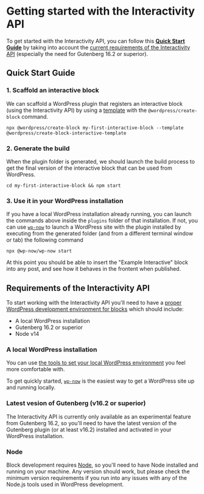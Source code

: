 # Getting started with the Interactivity API

To get started with the Interactivity API, you can follow this [**Quick Start Guide**](#) by taking into account the [current requirements of the Interactivity API](#) (especially the need for Gutenberg 16.2 or superior).

## Quick Start Guide

### 1. Scaffold an interactive block

We can scaffold a WordPress plugin that registers an interactive block (using the Interactivity API) by using a [template](https://www.npmjs.com/package/@wordpress/create-block-interactive-template) with the `@wordpress/create-block` command.

```
npx @wordpress/create-block my-first-interactive-block --template @wordpress/create-block-interactive-template
```

### 2. Generate the build 

When the plugin folder is generated, we should launch the build process to get the final version of the interactive block that can be used from WordPress. 

```
cd my-first-interactive-block && npm start
```

### 3. Use it in your WordPress installation 

If you have a local WordPress installation already running, you can launch the commands above inside the `plugins` folder of that installation. If not, you can use [`wp-now`](https://github.com/WordPress/playground-tools/tree/trunk/packages/wp-now) to launch a WordPress site with the plugin installed by executing from the generated folder (and from a different terminal window or tab) the following command

```
npx @wp-now/wp-now start 
```

At this point you should be able to insert the "Example Interactive" block into any post, and see how it behaves in the frontent when published. 

## Requirements of the Interactivity API

To start working with the Interactivity API you'll need to have a [proper WordPress development environment for blocks](https://developer.wordpress.org/block-editor/getting-started/devenv/) which should include:

- A local WordPress installation
- Gutenberg 16.2 or superior
- Node v14

### A local WordPress installation

You can use [the tools to set your local WordPress environment](https://developer.wordpress.org/block-editor/getting-started/devenv/#wordpress-development-site) you feel more comfortable with. 

To get quickly started, [`wp-now`](https://www.npmjs.com/package/@wp-now/wp-now) is the easiest way to get a WordPress site up and running locally. 

### Latest vesion of Gutenberg (v16.2 or superior)

The Interactivity API is currently only available as an experimental feature from Gutenberg 16.2, so you'll need to have the latest version of the Gutenberg plugin (or at least v16.2) installed and activated in your WordPress installation.

### Node

Block development requires [Node](https://nodejs.org/en), so you'll need to have Node installed and running on your machine. Any version should work, but please check the minimum version requirements if you run into any issues with any of the Node.js tools used in WordPress development.